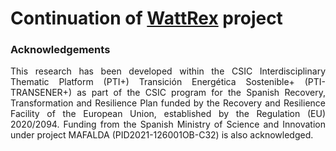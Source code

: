 # Continuation of <a href="https://github.com/WattRex">WattRex</a> project 
### Acknowledgements
<p align="justify">This research has been developed within the CSIC Interdisciplinary Thematic Platform (PTI+) Transición Energética Sostenible+ (PTI-TRANSENER+) as part of the CSIC program for the Spanish Recovery, 
  Transformation and Resilience Plan funded by the Recovery and Resilience Facility of the European Union, 
  established by the Regulation (EU) 2020/2094. Funding from the Spanish Ministry of Science and Innovation under project MAFALDA (PID2021-126001OB-C32) is also acknowledged. </p>
